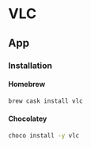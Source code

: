 # VLC

## App

### Installation

#### Homebrew

```sh
brew cask install vlc
```

#### Chocolatey

```sh
choco install -y vlc
```
